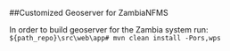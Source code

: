 
##Customized Geoserver for ZambiaNFMS

In order to build geoserver for the Zambia system run:
`${path_repo}\src\web\app# mvn clean install -Pors,wps`
